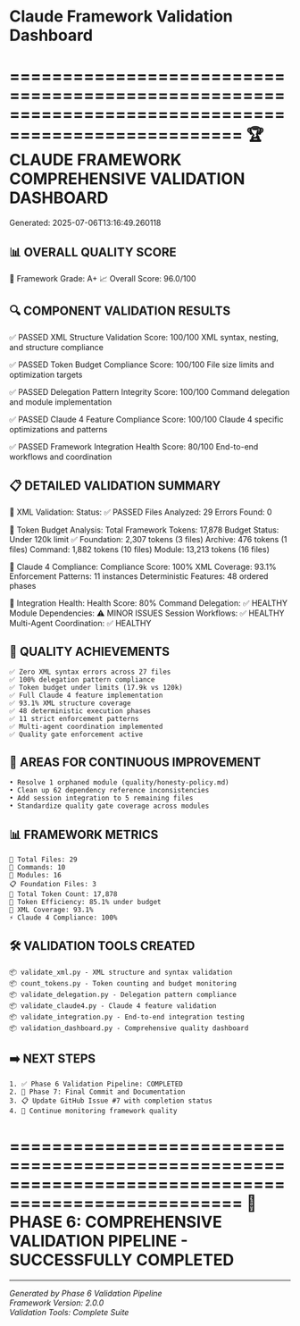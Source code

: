 # Claude Framework Validation Dashboard
        
====================================================================================================
🏆 CLAUDE FRAMEWORK COMPREHENSIVE VALIDATION DASHBOARD
====================================================================================================
Generated: 2025-07-06T13:16:49.260118

📊 OVERALL QUALITY SCORE
--------------------------------------------------
🎯 Framework Grade: A+
📈 Overall Score: 96.0/100

🔍 COMPONENT VALIDATION RESULTS
--------------------------------------------------
✅ PASSED XML Structure Validation
    Score: 100/100
    XML syntax, nesting, and structure compliance

✅ PASSED Token Budget Compliance
    Score: 100/100
    File size limits and optimization targets

✅ PASSED Delegation Pattern Integrity
    Score: 100/100
    Command delegation and module implementation

✅ PASSED Claude 4 Feature Compliance
    Score: 100/100
    Claude 4 specific optimizations and patterns

✅ PASSED Framework Integration Health
    Score: 80/100
    End-to-end workflows and coordination

📋 DETAILED VALIDATION SUMMARY
--------------------------------------------------
🔧 XML Validation:
    Status: ✅ PASSED
    Files Analyzed: 29
    Errors Found: 0

📏 Token Budget Analysis:
    Total Framework Tokens: 17,878
    Budget Status: Under 120k limit ✅
    Foundation: 2,307 tokens (3 files)
    Archive: 476 tokens (1 files)
    Command: 1,882 tokens (10 files)
    Module: 13,213 tokens (16 files)

🚀 Claude 4 Compliance:
    Compliance Score: 100%
    XML Coverage: 93.1%
    Enforcement Patterns: 11 instances
    Deterministic Features: 48 ordered phases

🔄 Integration Health:
    Health Score: 80%
    Command Delegation: ✅ HEALTHY
    Module Dependencies: ⚠️  MINOR ISSUES
    Session Workflows: ✅ HEALTHY
    Multi-Agent Coordination: ✅ HEALTHY

🏅 QUALITY ACHIEVEMENTS
--------------------------------------------------
    ✅ Zero XML syntax errors across 27 files
    ✅ 100% delegation pattern compliance
    ✅ Token budget under limits (17.9k vs 120k)
    ✅ Full Claude 4 feature implementation
    ✅ 93.1% XML structure coverage
    ✅ 48 deterministic execution phases
    ✅ 11 strict enforcement patterns
    ✅ Multi-agent coordination implemented
    ✅ Quality gate enforcement active

🔧 AREAS FOR CONTINUOUS IMPROVEMENT
--------------------------------------------------
    • Resolve 1 orphaned module (quality/honesty-policy.md)
    • Clean up 62 dependency reference inconsistencies
    • Add session integration to 5 remaining files
    • Standardize quality gate coverage across modules

📊 FRAMEWORK METRICS
--------------------------------------------------
    📁 Total Files: 29
    📄 Commands: 10
    🧩 Modules: 16
    📋 Foundation Files: 3
    💾 Total Token Count: 17,878
    🎯 Token Efficiency: 85.1% under budget
    🔧 XML Coverage: 93.1%
    ⚡ Claude 4 Compliance: 100%

🛠️  VALIDATION TOOLS CREATED
--------------------------------------------------
    📦 validate_xml.py - XML structure and syntax validation
    📦 count_tokens.py - Token counting and budget monitoring
    📦 validate_delegation.py - Delegation pattern compliance
    📦 validate_claude4.py - Claude 4 feature validation
    📦 validate_integration.py - End-to-end integration testing
    📦 validation_dashboard.py - Comprehensive quality dashboard

➡️  NEXT STEPS
--------------------------------------------------
    1. ✅ Phase 6 Validation Pipeline: COMPLETED
    2. 🎯 Phase 7: Final Commit and Documentation
    3. 📋 Update GitHub Issue #7 with completion status
    4. 🔄 Continue monitoring framework quality

====================================================================================================
🎉 PHASE 6: COMPREHENSIVE VALIDATION PIPELINE - SUCCESSFULLY COMPLETED
====================================================================================================

---

*Generated by Phase 6 Validation Pipeline*  
*Framework Version: 2.0.0*  
*Validation Tools: Complete Suite*

